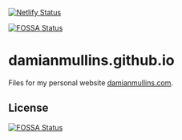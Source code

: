 [![Netlify Status](https://api.netlify.com/api/v1/badges/c3751089-2707-43c6-aea4-9f5880bcfba1/deploy-status)](https://app.netlify.com/sites/damianmullins/deploys)

[![FOSSA Status](https://app.fossa.io/api/projects/git%2Bgithub.com%2FDamianMullins%2Fdamianmullins.com.svg?type=shield)](https://app.fossa.io/projects/git%2Bgithub.com%2FDamianMullins%2Fdamianmullins.com?ref=badge_shield)

damianmullins.github.io
=======================

Files for my personal website [damianmullins.com](https://www.damianmullins.com).


## License
[![FOSSA Status](https://app.fossa.io/api/projects/git%2Bgithub.com%2FDamianMullins%2Fdamianmullins.com.svg?type=large)](https://app.fossa.io/projects/git%2Bgithub.com%2FDamianMullins%2Fdamianmullins.com?ref=badge_large)
